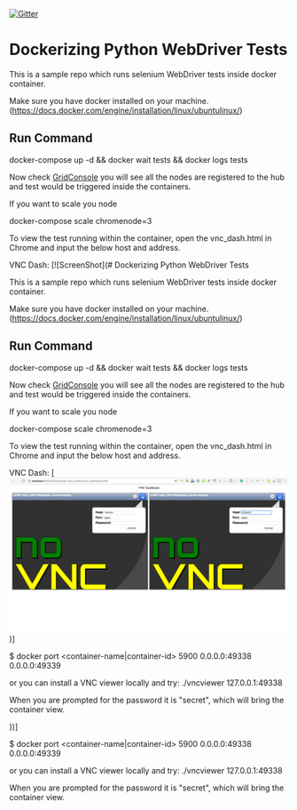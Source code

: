 [![Gitter](https://badges.gitter.im/template_python_docker_selenium/Lobby.svg)](https://gitter.im/template_python_docker_selenium/Lobby?utm_source=badge&utm_medium=badge&utm_campaign=pr-badge&utm_content=badge)

# Dockerizing Python WebDriver Tests

This is a sample repo which runs selenium WebDriver tests inside docker container.

Make sure you have docker installed on your machine.(https://docs.docker.com/engine/installation/linux/ubuntulinux/)

## Run Command

docker-compose up -d && docker wait tests && docker logs tests

Now check [GridConsole](http://localhost:4444/grid/console) you will see all the nodes are registered to the hub and test would be triggered inside the containers.

If you want to scale you node

docker-compose scale chromenode=3

To view the test running within the container, open the vnc_dash.html in Chrome and input the below host and address.

VNC Dash:
[![ScreenShot](# Dockerizing Python WebDriver Tests

This is a sample repo which runs selenium WebDriver tests inside docker container.

Make sure you have docker installed on your machine.(https://docs.docker.com/engine/installation/linux/ubuntulinux/)

## Run Command

docker-compose up -d && docker wait tests && docker logs tests

Now check [GridConsole](http://localhost:4444/grid/console) you will see all the nodes are registered to the hub and test would be triggered inside the containers.

If you want to scale you node

docker-compose scale chromenode=3

To view the test running within the container, open the vnc_dash.html in Chrome and input the below host and address.

VNC Dash:
[![ScreenShot](https://github.com/jaydeepc/template_python_docker_selenium/blob/master/vnc.png))]

$ docker port <container-name|container-id> 5900
0.0.0.0:49338
0.0.0.0:49339

or you can install a VNC viewer locally and try:
./vncviewer 127.0.0.1:49338

When you are prompted for the password it is "secret", which will bring the container view.


))]

$ docker port <container-name|container-id> 5900
0.0.0.0:49338
0.0.0.0:49339

or you can install a VNC viewer locally and try:
./vncviewer 127.0.0.1:49338

When you are prompted for the password it is "secret", which will bring the container view.

